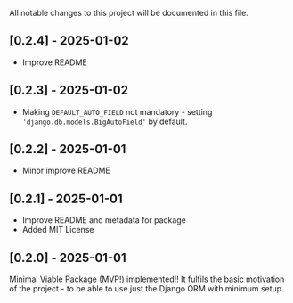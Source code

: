 All notable changes to this project will be documented in this file.

## [0.2.4] - 2025-01-02

- Improve README 

## [0.2.3] - 2025-01-02

- Making `DEFAULT_AUTO_FIELD` not mandatory - setting `'django.db.models.BigAutoField'` by default.

## [0.2.2] - 2025-01-01

- Minor improve README

## [0.2.1] - 2025-01-01

- Improve README and metadata for package
- Added MIT License

## [0.2.0] - 2025-01-01

Minimal Viable Package (MVP!) implemented!!
It fulfils the basic motivation of the project - to be able to use just the Django ORM with minimum setup.